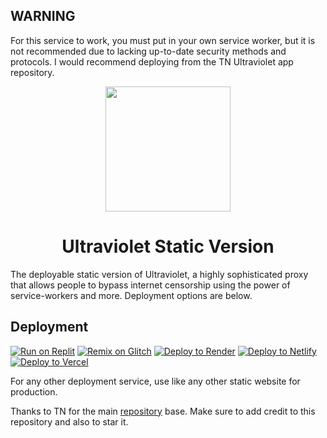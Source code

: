 ## WARNING

For this service to work, you must put in your own service worker, but it is not recommended due to lacking up-to-date security methods and protocols. I would recommend deploying from the TN Ultraviolet app repository.

<p align="center"><img src="https://raw.githubusercontent.com/titaniumnetwork-dev/Ultraviolet-Static/main/public/uv.png" height="200"></p>

<h1 align="center">Ultraviolet Static Version</h1>

The deployable static version of Ultraviolet, a highly sophisticated proxy that allows people to bypass internet censorship using the power of service-workers and more. Deployment options are below.

## Deployment

[![Run on Replit](https://binbashbanana.github.io/deploy-buttons/buttons/remade/replit.svg)](https://replit.com/github/Thisisanalthowcool/Ultraviolet-Static-Version)
[![Remix on Glitch](https://binbashbanana.github.io/deploy-buttons/buttons/remade/glitch.svg)](https://glitch.com/edit/#!/import/github/Thisisanalthowcool/Ultraviolet-Static-Version)
[![Deploy to Render](https://binbashbanana.github.io/deploy-buttons/buttons/remade/render.svg)](https://render.com/deploy?repo=https://github.com/Thisisanalthowcool/Ultraviolet-Static-Version)
[![Deploy to Netlify](https://binbashbanana.github.io/deploy-buttons/buttons/remade/netlify.svg)](https://app.netlify.com/start/deploy?repository=https://github.com/Thisisanalthowcool/Ultraviolet-Static-Version)
[![Deploy to Vercel](https://binbashbanana.github.io/deploy-buttons/buttons/remade/vercel.svg)](https://vercel.com/new/clone?repository-url=https://github.com/Thisisanalthowcool/Ultraviolet-Static-Version)

For any other deployment service, use like any other static website for production.


Thanks to TN for the main [repository](https://github.com/titaniumnetwork-dev/Ultraviolet-Static-Archive) base. Make sure to add credit to this repository and also to star it.
